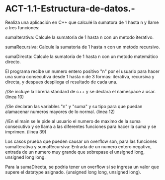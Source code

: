# ACT-1.1-Estructura-de-datos.-

Realiza una aplicación en C++ que calculé la sumatora de 1 hasta n y llame a tres funciones:

sumaIterativa: Calcule la sumatoria de 1 hasta n con un metodo iterativo.

sumaRecursiva: Calcule la sumatoria de 1 hasta n con un metodo recursivo.

sumaDirecta: Calcule la sumatoria de 1 hasta n con un metodo matemático directo.

El programa recibe un numero entero positivo "n" por el usuario para hacer una suma consecutiva desde 1 hasta n de 3 formas: iterativa, recursiva y directa, y despues despliega el resultado de cada una. 

//Se incluye la libreria standard de c++ y se declara el namespace a usar. (linea 10)

//Se declaran las variables "n" y "suma" y su tipo para que puedan alamacenar numeros mayores de lo normal. (linea 12)

//En el main se le pide al usuario el numero de maximo de la suma consecutivo y se llama a las diferentes funciones para hacer la suma y se imprimen. (linea 39)


Los casos prueba que pueden causar un overflow son, para las funciones sumaIterativa y sumaRecursiva: Entrada de un numero entero negativo, entrada de un numero muy grande que sobrepase el unsigned long, unsigned long long. 

Para la sumaDirecta, se podria tener un overflow si se ingresa un valor que supere el datatype asignado. (unsigned long long, unsigned long). 

